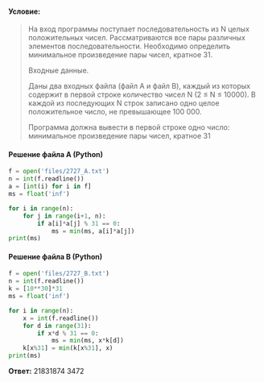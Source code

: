 #### Условие:
> На вход программы поступает последовательность из N целых положительных чисел. Рассматриваются все пары различных элементов последовательности. Необходимо определить минимальное произведение пары чисел, кратное 31. 
> 
> Входные данные.
> 
> Даны два входных файла (файл A и файл B), каждый из которых содержит в первой строке количество чисел N (2 ≤ N ≤ 10000). В каждой из последующих N строк записано одно целое положительное число, не превышающее 100 000.
> 
> Программа должна вывести в первой строке одно число: минимальное произведение пары чисел, кратное 31

#### Решение файла A (Python)
```python
f = open('files/2727_A.txt')
n = int(f.readline())
a = [int(i) for i in f]
ms = float('inf')

for i in range(n):
    for j in range(i+1, n):
        if a[i]*a[j] % 31 == 0:
            ms = min(ms, a[i]*a[j])
print(ms)
```

#### Решение файла B (Python)
```python
f = open('files/2727_B.txt')
n = int(f.readline())
k = [10**30]*31
ms = float('inf')

for i in range(n):
    x = int(f.readline())
    for d in range(31):
        if x*d % 31 == 0:
            ms = min(ms, x*k[d])
    k[x%31] = min(k[x%31], x)
print(ms)
```

**Ответ:** 21831874 3472
